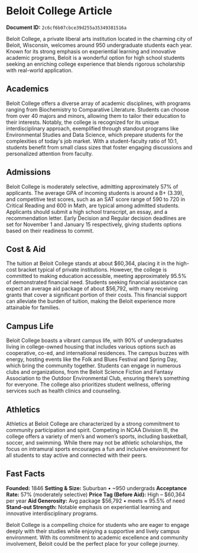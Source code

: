 # Beloit College Article

**Document ID:** `2c6cf6b07cbce39d255a35349381516a`

Beloit College, a private liberal arts institution located in the charming city of Beloit, Wisconsin, welcomes around 950 undergraduate students each year. Known for its strong emphasis on experiential learning and innovative academic programs, Beloit is a wonderful option for high school students seeking an enriching college experience that blends rigorous scholarship with real-world application.

## Academics
Beloit College offers a diverse array of academic disciplines, with programs ranging from Biochemistry to Comparative Literature. Students can choose from over 40 majors and minors, allowing them to tailor their education to their interests. Notably, the college is recognized for its unique interdisciplinary approach, exemplified through standout programs like Environmental Studies and Data Science, which prepare students for the complexities of today's job market. With a student-faculty ratio of 10:1, students benefit from small class sizes that foster engaging discussions and personalized attention from faculty.

## Admissions
Beloit College is moderately selective, admitting approximately 57% of applicants. The average GPA of incoming students is around a B+ (3.39), and competitive test scores, such as an SAT score range of 590 to 720 in Critical Reading and 600 in Math, are typical among admitted students. Applicants should submit a high school transcript, an essay, and a recommendation letter. Early Decision and Regular decision deadlines are set for November 1 and January 15 respectively, giving students options based on their readiness to commit.

## Cost & Aid
The tuition at Beloit College stands at about $60,364, placing it in the high-cost bracket typical of private institutions. However, the college is committed to making education accessible, meeting approximately 95.5% of demonstrated financial need. Students seeking financial assistance can expect an average aid package of about $56,792, with many receiving grants that cover a significant portion of their costs. This financial support can alleviate the burden of tuition, making the Beloit experience more attainable for families.

## Campus Life
Beloit College boasts a vibrant campus life, with 90% of undergraduates living in college-owned housing that includes various options such as cooperative, co-ed, and international residences. The campus buzzes with energy, hosting events like the Folk and Blues Festival and Spring Day, which bring the community together. Students can engage in numerous clubs and organizations, from the Beloit Science Fiction and Fantasy Association to the Outdoor Environmental Club, ensuring there’s something for everyone. The college also prioritizes student wellness, offering services such as health clinics and counseling.

## Athletics
Athletics at Beloit College are characterized by a strong commitment to community participation and spirit. Competing in NCAA Division III, the college offers a variety of men’s and women’s sports, including basketball, soccer, and swimming. While there may not be athletic scholarships, the focus on intramural sports encourages a fun and inclusive environment for all students to stay active and connected with their peers.

## Fast Facts
**Founded:** 1846
**Setting & Size:** Suburban • ~950 undergrads
**Acceptance Rate:** 57% (moderately selective)
**Price Tag (Before Aid):** High – $60,364 per year
**Aid Generosity:** Avg package $56,792 • meets ≈ 95.5% of need
**Stand-out Strength:** Notable emphasis on experiential learning and innovative interdisciplinary programs.

Beloit College is a compelling choice for students who are eager to engage deeply with their studies while enjoying a supportive and lively campus environment. With its commitment to academic excellence and community involvement, Beloit could be the perfect place for your college journey.
